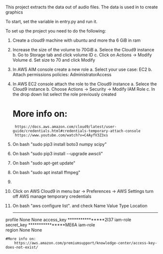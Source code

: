 This project extracts the data out of audio files. The data is used in to create graphics

To start, set the variable in entry.py and run it.

To set up the project you need to do the following:

1. Create a cloud9 machine with ubuntu and more tha 6 GiB in ram
2. Increase the size of the volume to 70GiB
    a. Selece the Cloud9 instance
    b. Go to Storage tab and click volume ID
    c. Click on Actions -> Modify Volume
    d. Set size to 70 and click Modify

3. In AWS AIM console create a new role 
    a. Select your use case: EC2
    b. Attach permissions policies: AdministratorAccess

4. In AWS EC2 console attach the role to the Cloud9 instance
    a. Selece the Cloud9 instance
    b. Choose Actions -> Security -> Modify IAM Role
    c. In the drop down list select the role previously created
    # More info on:
        https://docs.aws.amazon.com/cloud9/latest/user-guide/credentials.html#credentials-temporary-attach-console
        https://www.youtube.com/watch?v=C4AyfV3Z3xs

5. On bash "sudo pip3 install boto3 numpy scipy"
6. On bash "sudo pip3 install --upgrade awscli"
7. On bash "sudo apt-get update"
8. On bash "sudo apt install ffmpeg"
9. 
9. Click on AWS Cloud9 in menu bar -> Preferences -> AWS Settings
    turn off AWS manage temporary credentials

10. On bash "aws configure list". and check
      Name                    Value             Type    Location
      ----                    -----             ----    --------
   profile                <not set>             None    None
access_key     ****************2I37         iam-role    
secret_key     ****************ME6A         iam-role    
    region                <not set>             None    None

    #More info on: 
        https://aws.amazon.com/premiumsupport/knowledge-center/access-key-does-not-exist/